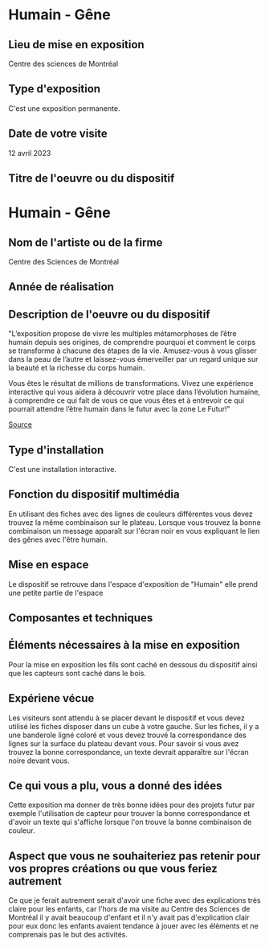 # Humain - Gêne 

## Lieu de mise en exposition
Centre des sciences de Montréal

## Type d'exposition 
C'est une exposition permanente. 

## Date de votre visite
12 avril 2023

## Titre de l'oeuvre ou du dispositif
# Humain - Gêne

## Nom de l'artiste ou de la firme 
Centre des Sciences de Montréal

## Année de réalisation

## Description de l'oeuvre ou du dispositif
"L’exposition propose de vivre les multiples métamorphoses de l’être humain depuis ses origines, de comprendre pourquoi et comment le corps se transforme à chacune des étapes de la vie. Amusez-vous à vous glisser dans la peau de l’autre et laissez-vous émerveiller par un regard unique sur la beauté et la richesse du corps humain.

Vous êtes le résultat de millions de transformations. Vivez une expérience interactive qui vous aidera à découvrir votre place dans l’évolution humaine, à comprendre ce qui fait de vous ce que vous êtes et à entrevoir ce qui pourrait attendre l’être humain dans le futur avec la zone Le Futur!"

[Source](https://www.centredessciencesdemontreal.com/exposition-permanente/humain)

## Type d'installation 
C'est une installation interactive.

## Fonction du dispositif multimédia
En utilisant des fiches avec des lignes de couleurs différentes vous devez trouvez la même combinaison sur le plateau. Lorsque vous trouvez la bonne combinaison un message apparaît sur l'écran noir en vous expliquant le lien des gênes avec l'être humain. 

## Mise en espace 
Le dispositif se retrouve dans l'espace d'exposition de "Humain" elle prend une petite partie de l'espace 

## Composantes et techniques

## Éléments nécessaires à la mise en exposition
Pour la mise en exposition les fils sont caché en dessous du dispositif ainsi que les capteurs sont caché dans le bois. 

## Expériene vécue
Les visiteurs sont attendu à se placer devant le dispositif et vous devez utilisé les fiches disposer dans un cube à votre gauche. Sur les fiches, il y a une banderole ligné coloré et vous devez trouvé la correspondance des lignes sur la surface du plateau devant vous. Pour savoir si vous avez trouvez la bonne correspondance, un texte devrait apparaître sur l'écran noire devant vous.

## Ce qui vous a plu, vous a donné des idées
Cette exposition ma donner de très bonne idées pour des projets futur par exemple l'utilisation de capteur pour trouver la bonne correspondance et d'avoir un texte qui s'affiche lorsque l'on trouve la bonne combinaison de couleur.

## Aspect que vous ne souhaiteriez pas retenir pour vos propres créations ou que vous feriez autrement
Ce que je ferait autrement serait d'avoir une fiche avec des explications très claire pour les enfants, car l'hors de ma visite au Centre des Sciences de Montréal il y avait beaucoup d'enfant et il n'y avait pas d'explication clair pour eux donc les enfants avaient tendance à jouer avec les éléments et ne comprenais pas le but des activités. 

